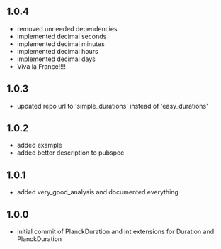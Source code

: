 ## 1.0.4
- removed unneeded dependencies
- implemented decimal seconds
- implemented decimal minutes
- implemented decimal hours
- implemented decimal days
- Viva la France!!!!

## 1.0.3
- updated repo url to 'simple_durations' instead of 'easy_durations'

## 1.0.2
- added example
- added better description to pubspec

## 1.0.1
- added very_good_analysis and documented everything

## 1.0.0
- initial commit of PlanckDuration and int extensions for Duration and PlanckDuration

